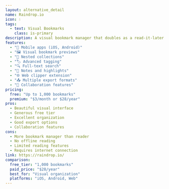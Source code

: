 ```yaml
---
layout: alternative_detail
name: Raindrop.io
icon: 💧
tags:
  - text: Visual Bookmarks
    class: is-primary
description: A visual bookmark manager that doubles as a read-it-later service. Raindrop.io focuses on beautiful organization with visual previews and powerful search capabilities.
features:
  - "📱 Mobile apps (iOS, Android)"
  - "🖼️ Visual bookmark previews"
  - "📁 Nested collections"
  - "🏷️ Advanced tagging"
  - "🔍 Full-text search"
  - "📝 Notes and highlights"
  - "🌐 Web clipper extension"
  - "📤 Multiple export formats"
  - "👥 Collaboration features"
pricing:
  free: "Up to 1,000 bookmarks"
  premium: "$3/month or $28/year"
pros:
  - Beautiful visual interface
  - Generous free tier
  - Excellent organization
  - Good export options
  - Collaboration features
cons:
  - More bookmark manager than reader
  - No offline reading
  - Limited reading features
  - Requires internet connection
link: https://raindrop.io/
comparison:
  free_tier: "1,000 bookmarks"
  paid_price: "$28/year"
  best_for: "Visual organization"
  platforms: "iOS, Android, Web"
---
```

